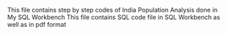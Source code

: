 This file contains step by step codes of India Population Analysis done in My SQL Workbench 
This file contains SQL code file in SQL Workbench as well as in pdf format
